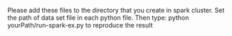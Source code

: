 Please add these files to the directory that you create in spark cluster. Set the path of data set file in each python file.
Then type:
  python yourPath/run-spark-ex.py
to reproduce the result
